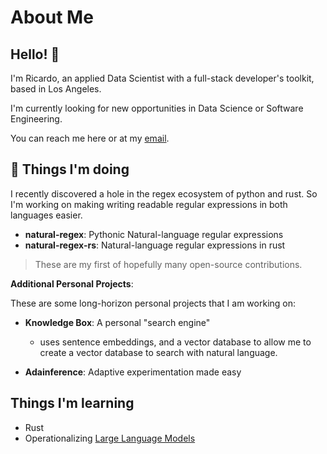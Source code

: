 # About Me

## Hello! 👋

I'm Ricardo, an applied Data Scientist with a full-stack developer's toolkit,
based in Los Angeles.

I'm currently looking for new opportunities in Data Science or Software Engineering.

You can reach me here or at my [email](mailto:ricardo.w.ruiz@gmail.com).

## 👷 Things I'm doing

I recently discovered a hole in the regex ecosystem of python and rust.
So I'm working on making writing readable regular expressions in both languages easier.

- **natural-regex**: Pythonic Natural-language regular expressions
- **natural-regex-rs**: Natural-language regular expressions in rust

> These are my first of hopefully many open-source contributions.

**Additional Personal Projects**:

These are some long-horizon personal projects that I am working on:

- **Knowledge Box**: A personal "search engine"

  - uses sentence embeddings, and a vector database to allow me to create a
    vector database to search with natural language.

- **Adainference**: Adaptive experimentation made easy

## Things I'm learning

- Rust
- Operationalizing [Large Language Models](https://en.wikipedia.org/wiki/Large_language_model)
